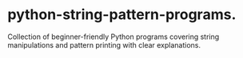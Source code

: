 # python-string-pattern-programs.
Collection of beginner-friendly Python programs covering string manipulations and pattern printing with clear explanations.
